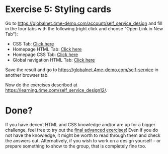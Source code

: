 # Exercise 5: Styling cards

Go to https://globalnet.4me-demo.com/account/self_service_design and fill in the four tabs with the following
(right click and choose "Open Link in New Tab"):

* CSS Tab: [Click here](assets/exercise-5/css.scss)
* Homepage HTML Tab: [Click here](assets/exercise-5/homepage-html.html)
* Homepage CSS Tab: [Click here](assets/exercise-5/homepage-css.scss)
* Global navigation HTML Tab: [Click here](assets/exercise-5/global-navigation-html.html)

Save the result and go to https://globalnet.4me-demo.com/self-service in another browser tab.

Now do the exercises described at https://learning.4me.com/self_service_design12/. 

# Done?

If you have decent HTML and CSS knowledge and/or are up for a bigger challenge, feel free to try out the [final advanced exercises](6-advanced-exercises.md)! Even if you do not have the knowledge, it might be worth to read through them and check the answers out.
Alternatively, if you wish to work on a design yourself - or prepare something to show to the group, that is completely fine too.

